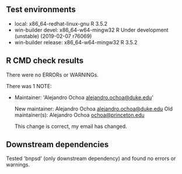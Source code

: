 ## Test environments
* local: x86_64-redhat-linux-gnu R 3.5.2
* win-builder devel: x86_64-w64-mingw32 R Under development (unstable) (2019-02-07 r76069)
* win-builder release: x86_64-w64-mingw32 R 3.5.2

## R CMD check results
There were no ERRORs or WARNINGs. 

There was 1 NOTE:

* Maintainer: 'Alejandro Ochoa <alejandro.ochoa@duke.edu>'

  New maintainer:
    Alejandro Ochoa <alejandro.ochoa@duke.edu>
  Old maintainer(s):
    Alejandro Ochoa <ochoa@princeton.edu>

  This change is correct, my email has changed.

## Downstream dependencies
Tested 'bnpsd' (only downstream dependency) and found no errors or warnings.
